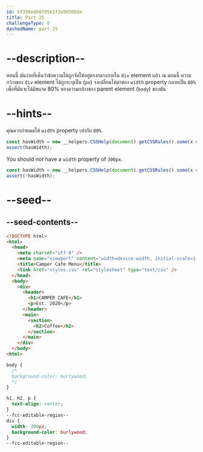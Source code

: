 ```yaml
---
id: 5f356ed60785e1f3e9850b6e
title: Part 25
challengeType: 0
dashedName: part-25
---
```


# --description--

ตอนนี้ มันง่ายที่เห็นว่าข้อความได้ถูกจัดให้อยู่ตรงกลางภายใน `div` element แล้ว
ณ ตอนนี้ ความกว้างของ `div` element ได้ถูกระบุเป็น (`px`)
จงเปลี่ยนให้ค่าของ `width` property กลายเป็น `80%` เพื่อที่มันจะได้มีขนาด 80% ของความกล้างของ parent element (`body`) ของมัน

# --hints--

คุณควรกำหนดให้ `width` property เท่ากับ `80%`.

```js
const hasWidth = new __helpers.CSSHelp(document).getCSSRules().some(x => x.style.width === '80%');
assert(hasWidth);
```

You should not have a `width` property of `300px`.

```js
const hasWidth = new __helpers.CSSHelp(document).getCSSRules().some(x => x.style.width === '300px');
assert(!hasWidth);
```

# --seed--

## --seed-contents--

```html
<!DOCTYPE html>
<html>
  <head>
    <meta charset="utf-8" />
    <meta name="viewport" content="width=device-width, initial-scale=1.0" />
    <title>Camper Cafe Menu</title>
    <link href="styles.css" rel="stylesheet" type="text/css" />
  </head>
  <body>
    <div>
      <header>
        <h1>CAMPER CAFE</h1>
        <p>Est. 2020</p>
      </header>
      <main>
        <section>
          <h2>Coffee</h2>
        </section>
      </main>
    </div>
  </body>
<html>
```

```css
body {
  /*
  background-color: burlywood;
  */
}

h1, h2, p {
  text-align: center;
}
--fcc-editable-region--
div {
  width: 300px;
  background-color: burlywood;
}
--fcc-editable-region--
```

